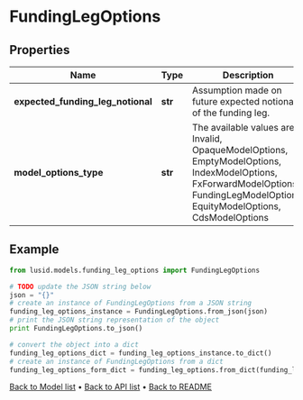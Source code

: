 # FundingLegOptions


## Properties
Name | Type | Description | Notes
------------ | ------------- | ------------- | -------------
**expected_funding_leg_notional** | **str** | Assumption made on future expected notional of the funding leg. | 
**model_options_type** | **str** | The available values are: Invalid, OpaqueModelOptions, EmptyModelOptions, IndexModelOptions, FxForwardModelOptions, FundingLegModelOptions, EquityModelOptions, CdsModelOptions | 

## Example

```python
from lusid.models.funding_leg_options import FundingLegOptions

# TODO update the JSON string below
json = "{}"
# create an instance of FundingLegOptions from a JSON string
funding_leg_options_instance = FundingLegOptions.from_json(json)
# print the JSON string representation of the object
print FundingLegOptions.to_json()

# convert the object into a dict
funding_leg_options_dict = funding_leg_options_instance.to_dict()
# create an instance of FundingLegOptions from a dict
funding_leg_options_form_dict = funding_leg_options.from_dict(funding_leg_options_dict)
```
[Back to Model list](../README.md#documentation-for-models) &#8226; [Back to API list](../README.md#documentation-for-api-endpoints) &#8226; [Back to README](../README.md)


